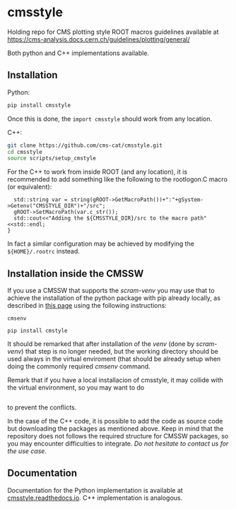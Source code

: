 # cmsstyle
Holding repo for CMS plotting style ROOT macros
guidelines available at https://cms-analysis.docs.cern.ch/guidelines/plotting/general/

Both python and C++ implementations available.

## Installation
Python:
```python
pip install cmsstyle
```
Once this is done, the ``import cmsstyle`` should work from any location.

C++:
```bash
git clone https://github.com/cms-cat/cmsstyle.git
cd cmsstyle
source scripts/setup_cmstyle
```

For the C++ to work from inside ROOT (and any location), it is recommended to
add something like the following to the rootlogon.C macro (or equivalent):
```if (gSystem->Getenv("CMSSTYLE_DIR")!=nullptr) {
  std::string var = string(gROOT->GetMacroPath())+":"+gSystem->Getenv("CMSSTYLE_DIR")+"/src";
  gROOT->SetMacroPath(var.c_str());
  std::cout<<"Adding the ${CMSSTYLE_DIR}/src to the macro path"<<std::endl;
}
```
In fact a similar configuration may be achieved by modifying the ``${HOME}/.rootrc`` instead.

## Installation inside the CMSSW

If you use a CMSSW that supports the _scram-venv_ you may use that to achieve
the installation of the python package with pip already locally, as described
in [this page](http://cms-sw.github.io/venv.html) using the following instructions:
```scram-venv
cmsenv

pip install cmstyle
```

It should be remarked that after installation of the _venv_ (done by
_scram-venv_) that step is no longer needed, but the working directory should
be used always in the virtual enviroment (that should be already setup when
doing the commonly required _cmsenv_ command.

Remark that if you have a local installacion of cmsstyle, it may collide with
the virtual environment, so you may want to do
```export PYTHONNOUSERSITE=True
```
to prevent the conflicts.

In the case of the C++ code, it is possible to add the code as source code but
downloading the packages as mentioned above. Keep in mind that the repository
does not follows the required structure for CMSSW packages, so you may
encounter difficulties to integrate. _Do not hesitate to contact us for the use
case_.

## Documentation

Documentation for the Python implementation is available at [cmsstyle.readthedocs.io](https://cmsstyle.readthedocs.io/). C++ implementation is analogous.
